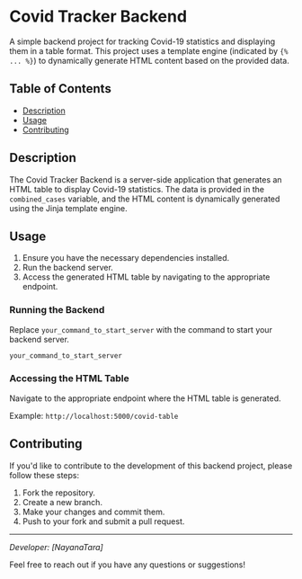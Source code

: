 # Covid Tracker Backend

A simple backend project for tracking Covid-19 statistics and displaying them in a table format. This project uses a template engine (indicated by `{% ... %}`) to dynamically generate HTML content based on the provided data.

## Table of Contents

- [Description](#description)
- [Usage](#usage)
- [Contributing](#contributing)

## Description

The Covid Tracker Backend is a server-side application that generates an HTML table to display Covid-19 statistics. The data is provided in the `combined_cases` variable, and the HTML content is dynamically generated using the Jinja template engine.

## Usage

1. Ensure you have the necessary dependencies installed.
2. Run the backend server.
3. Access the generated HTML table by navigating to the appropriate endpoint.

### Running the Backend

Replace `your_command_to_start_server` with the command to start your backend server.

```bash
your_command_to_start_server
```

### Accessing the HTML Table

Navigate to the appropriate endpoint where the HTML table is generated.

Example: `http://localhost:5000/covid-table`

## Contributing

If you'd like to contribute to the development of this backend project, please follow these steps:

1. Fork the repository.
2. Create a new branch.
3. Make your changes and commit them.
4. Push to your fork and submit a pull request.

---

*Developer: [NayanaTara]*

Feel free to reach out if you have any questions or suggestions!
